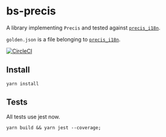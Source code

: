 # bs-precis

A library implementing `Precis` and tested against [`precis_i18n`](https://github.com/byllyfish/precis_i18n).

`golden.json` is a file belonging to [`precis_i18n`](https://github.com/byllyfish/precis_i18n).

[![CircleCI](https://circleci.com/gh/NineFX/bs-precis.svg?style=svg)](https://circleci.com/gh/NineFX/bs-precis)

## Install

```
yarn install
```

## Tests

All tests use jest now. 
```
yarn build && yarn jest --coverage;
```

